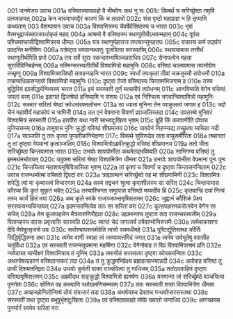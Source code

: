 001	जनमेजय उवाच
001a	वसिष्ठस्यापवाहो वै भीमवेगः कथं नु सः
001c	किमर्थं च सरिच्छ्रेष्ठा तमृषिं प्रत्यवाहयत्
002a	केन चास्याभवद्वैरं कारणं किं च तत्प्रभो
002c	शंस पृष्टो महाप्राज्ञ न हि तृप्यामि कथ्यताम्
003	वैशम्पायन उवाच
003a	विश्वामित्रस्य चैवर्षेर्वसिष्ठस्य च भारत
003c	भृशं वैरमभूद्राजंस्तपःस्पर्धाकृतं महत्
004a	आश्रमो वै वसिष्ठस्य स्थाणुतीर्थेऽभवन्महान्
004c	पूर्वतः पश्चिमश्चासीद्विश्वामित्रस्य धीमतः
005a	यत्र स्थाणुर्महाराज तप्तवान्सुमहत्तपः
005c	यत्रास्य कर्म तद्घोरं प्रवदन्ति मनीषिणः
006a	यत्रेष्ट्वा भगवान्स्थाणुः पूजयित्वा सरस्वतीम्
006c	स्थापयामास तत्तीर्थं स्थाणुतीर्थमिति प्रभो
007a	तत्र सर्वे सुराः स्कन्दमभ्यषिञ्चन्नराधिप
007c	सेनापत्येन महता सुरारिविनिबर्हणम्
008a	तस्मिन्सरस्वतीतीर्थे विश्वामित्रो महामुनिः
008c	वसिष्ठं चालयामास तपसोग्रेण तच्छृणु
009a	विश्वामित्रवसिष्ठौ तावहन्यहनि भारत
009c	स्पर्धां तपःकृतां तीव्रां चक्रतुस्तौ तपोधनौ
010a	तत्राप्यधिकसन्तापो विश्वामित्रो महामुनिः
010c	दृष्ट्वा तेजो वसिष्ठस्य चिन्तामभिजगाम ह
010e	तस्य बुद्धिरियं ह्यासीद्धर्मनित्यस्य भारत
011a	इयं सरस्वती तूर्णं मत्समीपं तपोधनम्
011c	आनयिष्यति वेगेन वसिष्ठं जपतां वरम्
011e	इहागतं द्विजश्रेष्ठं हनिष्यामि न संशयः
012a	एवं निश्चित्य भगवान्विश्वामित्रो महामुनिः
012c	सस्मार सरितां श्रेष्ठां क्रोधसंरक्तलोचनः
013a	सा ध्याता मुनिना तेन व्याकुलत्वं जगाम ह
013c	जज्ञे चैनं महावीर्यं महाकोपं च भामिनी
014a	तत एनं वेपमाना विवर्णा प्राञ्जलिस्तदा
014c	उपतस्थे मुनिवरं विश्वामित्रं सरस्वती
015a	हतवीरा यथा नारी साभवद्दुःखिता भृशम्
015c	ब्रूहि किं करवाणीति प्रोवाच मुनिसत्तमम्
016a	तामुवाच मुनिः क्रुद्धो वसिष्ठं शीघ्रमानय
016c	यावदेनं निहन्म्यद्य तच्छ्रुत्वा व्यथिता नदी
017a	साञ्जलिं तु ततः कृत्वा पुण्डरीकनिभेक्षणा
017c	विव्यथे सुविरूढेव लता वायुसमीरिता
018a	तथागतां तु तां दृष्ट्वा वेपमानां कृताञ्जलिम्
018c	विश्वामित्रोऽब्रवीत्क्रुद्धो वसिष्ठं शीघ्रमानय
019a	ततो भीता सरिच्छ्रेष्ठा चिन्तयामास भारत
019c	उभयोः शापयोर्भीता कथमेतद्भविष्यति
020a	साभिगम्य वसिष्ठं तु इममर्थमचोदयत्
020c	यदुक्ता सरितां श्रेष्ठा विश्वामित्रेण धीमता
021a	उभयोः शापयोर्भीता वेपमाना पुनः पुनः
021c	चिन्तयित्वा महाशापमृषिवित्रासिता भृशम्
022a	तां कृशां च विवर्णां च दृष्ट्वा चिन्तासमन्विताम्
022c	उवाच राजन्धर्मात्मा वसिष्ठो द्विपदां वरः
023a	त्राह्यात्मानं सरिच्छ्रेष्ठे वह मां शीघ्रगामिनी
023c	विश्वामित्रः शपेद्धि त्वां मा कृथास्त्वं विचारणाम्
024a	तस्य तद्वचनं श्रुत्वा कृपाशीलस्य सा सरित्
024c	चिन्तयामास कौरव्य किं कृतं सुकृतं भवेत्
025a	तस्याश्चिन्ता समुत्पन्ना वसिष्ठो मय्यतीव हि
025c	कृतवान्हि दयां नित्यं तस्य कार्यं हितं मया
026a	अथ कूले स्वके राजञ्जपन्तमृषिसत्तमम्
026c	जुह्वानं कौशिकं प्रेक्ष्य सरस्वत्यभ्यचिन्तयत्
027a	इदमन्तरमित्येव ततः सा सरितां वरा
027c	कूलापहारमकरोत्स्वेन वेगेन सा सरित्
028a	तेन कूलापहारेण मैत्रावरुणिरौह्यत
028c	उह्यमानश्च तुष्टाव तदा राजन्सरस्वतीम्
029a	पितामहस्य सरसः प्रवृत्तासि सरस्वति
029c	व्याप्तं चेदं जगत्सर्वं तवैवाम्भोभिरुत्तमैः
030a	त्वमेवाकाशगा देवि मेघेषूत्सृजसे पयः
030c	सर्वाश्चापस्त्वमेवेति त्वत्तो वयमधीमहे
031a	पुष्टिर्द्युतिस्तथा कीर्तिः सिद्धिर्वृद्धिरुमा तथा
031c	त्वमेव वाणी स्वाहा त्वं त्वय्यायत्तमिदं जगत्
031e	त्वमेव सर्वभूतेषु वससीह चतुर्विधा
032a	एवं सरस्वती राजन्स्तूयमाना महर्षिणा
032c	वेगेनोवाह तं विप्रं विश्वामित्राश्रमं प्रति
032e	न्यवेदयत चाभीक्ष्णं विश्वामित्राय तं मुनिम्
033a	तमानीतं सरस्वत्या दृष्ट्वा कोपसमन्वितः
033c	अथान्वेषत्प्रहरणं वसिष्ठान्तकरं तदा
034a	तं तु क्रुद्धमभिप्रेक्ष्य ब्रह्महत्याभयान्नदी
034c	अपोवाह वसिष्ठं तु प्राचीं दिशमतन्द्रिता
034e	उभयोः कुर्वती वाक्यं वञ्चयित्वा तु गाधिजम्
035a	ततोऽपवाहितं दृष्ट्वा वसिष्ठमृषिसत्तमम्
035c	अब्रवीदथ सङ्क्रुद्धो विश्वामित्रो ह्यमर्षणः
036a	यस्मान्मा त्वं सरिच्छ्रेष्ठे वञ्चयित्वा पुनर्गता
036c	शोणितं वह कल्याणि रक्षोग्रामणिसम्मतम्
037a	ततः सरस्वती शप्ता विश्वामित्रेण धीमता
037c	अवहच्छोणितोन्मिश्रं तोयं संवत्सरं तदा
038a	अथर्षयश्च देवाश्च गन्धर्वाप्सरसस्तथा
038c	सरस्वतीं तथा दृष्ट्वा बभूवुर्भृशदुःखिताः
039a	एवं वसिष्ठापवाहो लोके ख्यातो जनाधिप
039c	आगच्छच्च पुनर्मार्गं स्वमेव सरितां वरा
